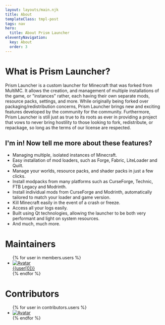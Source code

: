 ```yaml
---
layout: layouts/main.njk
title: About
templateClass: tmpl-post
tags: nav
hero:
  title: About Prism Launcher
eleventyNavigation:
  key: About
  order: 3
---
```

<div class="content">

# What is Prism Launcher?

Prism Launcher is a custom launcher for Minecraft that was forked from MultiMC. It allows the creation, and management of multiple installations of the game, or "instances" rather, each having their own separate mods, resource packs, settings, and more. While originally being forked over packaging/redistribution concerns, Prism Launcher brings new and exciting features developed by the community for the community. Furthermore, Prism Launcher is still just as true to its roots as ever in providing a project that vows to never bring hostility to those looking to fork, redistribute, or repackage, so long as the terms of our license are respected.

## I'm in! Now tell me more about these features?

- Managing multiple, isolated instances of Minecraft.
- Easy installation of mod loaders, such as Forge, Fabric, LiteLoader and Quilt.
- Manage your worlds, resource packs, and shader packs in just a few clicks.
- Install modpacks from many platforms such as CurseForge, Technic, FTB Legacy and Modrinth.
- Install individual mods from CurseForge and Modrinth, automatically tailored to match your loader and game version.
- Kill Minecraft easily in the event of a crash or freeze.
- Access all your logs easily.
- Built using Qt technologies, allowing the launcher to be both very performant and light on system resources.
- And much, much more.

</div>
<div class="infobox top">

# Maintainers

<ul class="user-list">
  {% for user in members.users %}
  <li class="user-info">
    <a href="{{user[2]}}">
      <img src="{{user[1]}}" alt="Avatar">
      <div class="user-info-overlay">
        <div class="user-name">{{user[0]}}</div>
      </div>
    </a>
  </li>
  {% endfor %}
</ul>
</div>
<div class="content top">

# Contributors

<ul class="user-list">
  {% for user in contributors.users %}
  <li class="user-info user-contrib">
    <a href="{{user[1]}}">
      <img src="{{user[0]}}" alt="Avatar">
    </a>
  </li>
  {% endfor %}
</ul>
</div>
